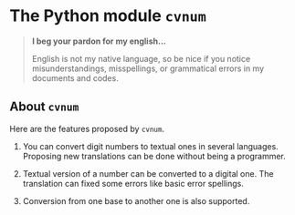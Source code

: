 The Python module `cvnum`
=========================

> **I beg your pardon for my english...**
>
> English is not my native language, so be nice if you notice misunderstandings, misspellings, or grammatical errors in my documents and codes.


About `cvnum`
-------------

Here are the features proposed by `cvnum`.

   1. You can convert digit numbers to textual ones in several languages. Proposing new translations can be done without being a programmer.

   1. Textual version of a number can be converted to a digital one. The translation can fixed some errors like basic error spellings.

   1. Conversion from one base to another one is also supported.
